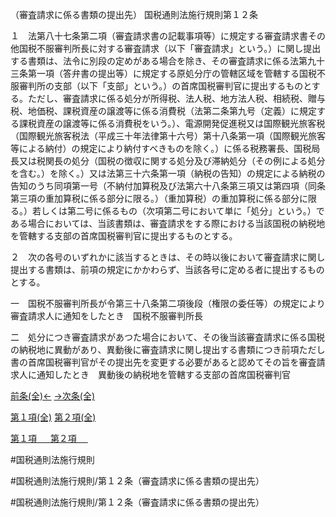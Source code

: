 （審査請求に係る書類の提出先）
国税通則法施行規則第１２条

１　法第八十七条第二項（審査請求書の記載事項等）に規定する審査請求書その他国税不服審判所長に対する審査請求（以下「審査請求」という。）に関し提出する書類は、法令に別段の定めがある場合を除き、その審査請求に係る法第九十三条第一項（答弁書の提出等）に規定する原処分庁の管轄区域を管轄する国税不服審判所の支部（以下「支部」という。）の首席国税審判官に提出するものとする。ただし、審査請求に係る処分が所得税、法人税、地方法人税、相続税、贈与税、地価税、課税資産の譲渡等に係る消費税（法第二条第九号（定義）に規定する課税資産の譲渡等に係る消費税をいう。）、電源開発促進税又は国際観光旅客税（国際観光旅客税法（平成三十年法律第十六号）第十八条第一項（国際観光旅客等による納付）の規定により納付すべきものを除く。）に係る税務署長、国税局長又は税関長の処分（国税の徴収に関する処分及び滞納処分（その例による処分を含む。）を除く。）又は法第三十六条第一項（納税の告知）の規定による納税の告知のうち同項第一号（不納付加算税及び法第六十八条第三項又は第四項（同条第三項の重加算税に係る部分に限る。）（重加算税）の重加算税に係る部分に限る。）若しくは第二号に係るもの（次項第二号において単に「処分」という。）である場合においては、当該書類は、審査請求をする際における当該国税の納税地を管轄する支部の首席国税審判官に提出するものとする。

２　次の各号のいずれかに該当するときは、その時以後において審査請求に関し提出する書類は、前項の規定にかかわらず、当該各号に定める者に提出するものとする。

一　国税不服審判所長が令第三十八条第二項後段（権限の委任等）の規定により審査請求人に通知をしたとき　国税不服審判所長

二　処分につき審査請求があつた場合において、その後当該審査請求に係る国税の納税地に異動があり、異動後に審査請求に関し提出する書類につき前項ただし書の首席国税審判官がその提出先を変更する必要があると認めてその旨を審査請求人に通知したとき　異動後の納税地を管轄する支部の首席国税審判官

[前条(全)←](国税通則法施行規則＿第１１条の９_.md)    [→次条(全)](国税通則法施行規則＿第１２条の２_.md)

[第１項(全)](国税通則法施行規則＿第１２条第１項_.md)  [第２項(全)](国税通則法施行規則＿第１２条第２項_.md)  

[第１項 　 ](国税通則法施行規則＿第１２条第１項.md)  [第２項 　 ](国税通則法施行規則＿第１２条第２項.md)  

#国税通則法施行規則

#国税通則法施行規則/第１２条（審査請求に係る書類の提出先）

#国税通則法施行規則/第１２条（審査請求に係る書類の提出先）

